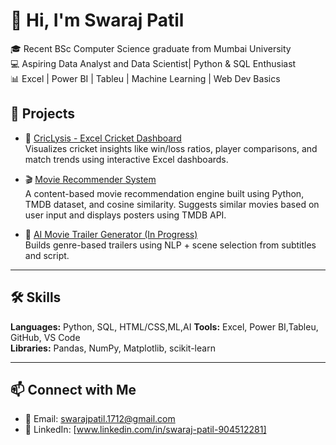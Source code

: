 # 👋 Hi, I'm Swaraj Patil

🎓 Recent BSc Computer Science graduate from Mumbai University  
💻 Aspiring Data Analyst and Data Scientist| Python & SQL Enthusiast  
📊 Excel | Power BI | Tableu | Machine Learning | Web Dev Basics


## 🚀 Projects

- 🏏 [CricLysis - Excel Cricket Dashboard](https://github.com/YourUsername/CricLysis-Excel-Dashboard)  
  Visualizes cricket insights like win/loss ratios, player comparisons, and match trends using interactive Excel dashboards.

- 🎬 [Movie Recommender System](https://github.com/YourUsername/Movie-Recommendation-System)  
  A content-based movie recommendation engine built using Python, TMDB dataset, and cosine similarity.
  Suggests similar movies based on user input and displays posters using TMDB API.

- 🧠 [AI Movie Trailer Generator (In Progress)](https://github.com/YourUsername/MovieTrailerAI)  
  Builds genre-based trailers using NLP + scene selection from subtitles and script.

---

## 🛠️ Skills

**Languages:** Python, SQL, HTML/CSS,ML,AI 
**Tools:** Excel, Power BI,Tableu, GitHub, VS Code  
**Libraries:** Pandas, NumPy, Matplotlib, scikit-learn

---

## 📫 Connect with Me

- 📧 Email: swarajpatil.1712@gmail.com  
- 💼 LinkedIn: [www.linkedin.com/in/swaraj-patil-904512281]  
